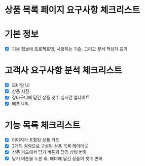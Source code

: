 # 상품 목록 페이지 요구사항 체크리스트

# 기본 정보
- [x] 기본 정보에 프로젝트명, 사용하는 기술, 그리고 문서 작성자 표기

# 고객사 요구사항 분석 체크리스트
- [x] 모바일 UI
- [x] 상품 사진
- [x] 장바구니에 담긴 상품 갯수 실시간 업데이트
- [x] 배포 URL

# 기능 목록 체크리스트
- [x] 이미지가 포함된 상품 카드
- [x] 2개의 컬럼으로 구성된 상품 목록 레이아웃
- [x] 상품 카드에서 담기 버튼과 담김 상태 변화
- [x] 담기 버튼을 누른 후, 헤더에 담긴 상품의 갯수 변화
